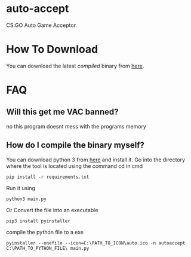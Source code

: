 # auto-accept
CS:GO Auto Game Acceptor.

# How To Download
You can download the latest *compiled* binary from [here](https://github.com/Drew-Alleman/auto-accept/releases).

# FAQ
## Will this get me VAC banned?
no this program doesnt mess with the programs memory

## How do I compile the binary myself?
You can download python 3 from [here](https://www.python.org/downloads/) and install it.
Go into the directory where the tool is located using the command cd in cmd
```
pip install -r requirements.txt
```
Run it using 
```
python3 main.py
```
Or Convert the file into an executable  
```
pip3 install pyinstaller
```
compile the python file to a exe
```
pyinstaller --onefile --icon=C:\PATH_TO_ICON\auto.ico -n autoaccept C:\PATH_TO_PYTHON_FILE\ main.py
```
